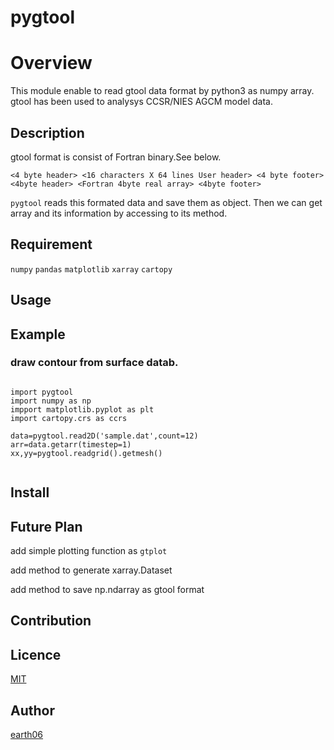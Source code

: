 # pygtool

# Overview

This module enable to read gtool data format by python3 as numpy array.
gtool has been used to analysys CCSR/NIES AGCM model data.
## Description

gtool format is consist of Fortran binary.See below.

```Fortran
<4 byte header> <16 characters X 64 lines User header> <4 byte footer> <4byte header> <Fortran 4byte real array> <4byte footer>
```

`pygtool` reads this formated data and save them as object.
Then we can get array and its information by accessing to its method.

## Requirement

`numpy`
`pandas`
`matplotlib`
`xarray`
`cartopy`
## Usage

###

## Example
### draw contour from surface datab.

```python3

import pygtool
import numpy as np
impport matplotlib.pyplot as plt
import cartopy.crs as ccrs

data=pygtool.read2D('sample.dat',count=12)
arr=data.getarr(timestep=1)
xx,yy=pygtool.readgrid().getmesh()


```
## Install

## Future Plan

add simple plotting function as `gtplot`

add method to generate xarray.Dataset

add method to save np.ndarray as gtool format

## Contribution

## Licence

[MIT](https://github.com/earth06/pygtool/blob/master/LICENCE.md)

## Author

[earth06](https://github.com/earth06)
